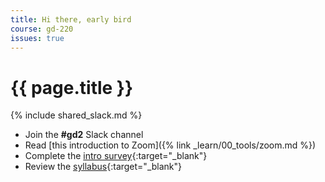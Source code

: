 ```yaml
---
title: Hi there, early bird
course: gd-220
issues: true
---
```


# {{ page.title }}

{% include shared_slack.md %}
- Join the **#gd2** Slack channel
- Read [this introduction to Zoom]({% link _learn/00_tools/zoom.md %})
- Complete the [intro survey](https://forms.gle/7pLHU8oMpfZU5fcA8){:target="_blank"}
- Review the [syllabus](https://docs.google.com/document/d/1U2pwRJ7SyvGpGD4lyYk8bEcxOe33caysKf7sSJQlkAM/edit?usp=sharing){:target="_blank"}
